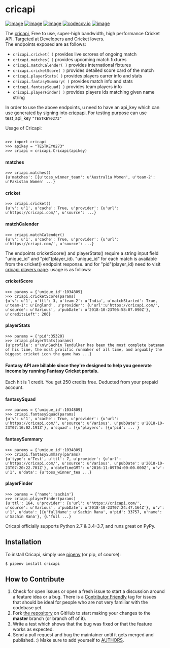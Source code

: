 # cricapi

[![image](https://img.shields.io/pypi/v/cricapi.svg)](https://pypi.org/project/cricapi/)
[![image](https://img.shields.io/pypi/l/cricapi.svg)](https://pypi.org/project/cricapi/)
[![image](https://img.shields.io/pypi/pyversions/cricapi.svg)](https://pypi.org/project/cricapi/)
[![codecov.io](https://codecov.io/github/karthikgangadhar/pycricapi/coverage.svg?branch=master)](https://codecov.io/github/karthikgangadhar/pycricapi)
[![image](https://img.shields.io/github/contributors/karthikgangadhar/pycricapi.svg)](https://github.com/karthikgangadhar/pycricapi/graphs/contributors)
<!-- [![image](https://img.shields.io/badge/Say%20Thanks-!-1EAEDB.svg)](https://saythanks.io/to/kennethreitz) -->

The [cricapi](http://www.cricapi.com/), Free to use, super-high bandwidth, high performance Cricket API. Targeted at Developers and Cricket lovers.<br>
 The endpoints exposed are as follows:

 * `cricapi.cricket( )` provides live scrores  of ongoing match 
 * `cricapi.matches( )` provides upcoming match fixtures 
 * `cricapi.matchCalender( )` provides international fixtures
 * `cricapi.cricketScore( )` provides detailed score card of the match
 * `cricapi.playerStats( )` provides players carrer info and stats
 * `cricapi.fantasySummary( )` provides match info and stats
 * `cricapi.fantasySquad( )` provides team players info
 * `cricapi.playerFinder( )` provides players ids matching given name string
 
 In order to use the above endpoints, u need to have an api_key which can use generated by signing into [cricpapi](http://www.cricapi.com). For testing purpose can use test_api_key `"TESTKEY0273"`

Usage of Cricapi:

``` {.sourceCode .python}

>>> import cricapi
>>> apikey = "TESTKEY0273"
>>> criapi = cricapi.Cricapi(apikey)
```
#### matches

```
>>> criapi.matches()
{u'matches': [{u'toss_winner_team': u'Australia Women', u'team-2': u'Pakistan Women' ...}
```
#### cricket

```
>>> criapi.cricket()
{u'v': u'1', u'cache': True, u'provider': {u'url': u'https://cricapi.com/', u'source': ...}
```
#### matchCalender

```
>>> criapi.matchCalender()
{u'v': u'1', u'cache': True, u'provider': {u'url': u'https://criapi.com/', u'source': ...}
```

The endpoints cricketScore() and playerStats() require a string input field "unique_id" and "pid"(player_id). "unique_id" for each match is available from the cricket() endpoint response. and for "pid"(player_id) need to visit [cricapi players page](http://www.cricapi.com/players/). usage is as follows:


#### cricketScore

```
>>> params = {'unique_id':1034809}
>>> criapi.cricketScore(params)
{u'v': u'1', u'ttl': 3, u'team-2': u'India', u'matchStarted': True, u'team-1': u'England', u'provider': {u'url':u'https://cricapi.com/', u'source': u'Various', u'pubDate': u'2018-10-23T06:58:07.090Z'}, u'creditsLeft': 206}
```
#### playerStats

```
>>> params = {'pid':35320}
>>> criapi.playerStats(params)
{u'profile': u"\n\nSachin Tendulkar has been the most complete batsman of his time, the most prolific runmaker of all time, and arguably the biggest cricket icon the game has ...}
```

#### Fantasy API are billable since they're designed to help you generate income by running Fantasy Cricket portals. ####
Each hit is 1 credit. You get 250 credits free. Deducted from your prepaid account.


#### fantasySquad

```
>>> params = {'unique_id':1034809}
>>> criapi.fantasySquad(params)
{u'v': u'1', u'cache': True, u'provider': {u'url': u'https://cricapi.com/', u'source': u'Various', u'pubDate': u'2018-10-23T07:16:02.191Z'}, u'squad': [{u'players': [{u'pid': ... }
```
#### fantasySummary

```
>>> params = {'unique_id':1034809}
>>> criapi.fantasySummary(params)
{u'type': u'Test', u'ttl': 7, u'provider': {u'url': u'https://cricapi.com/', u'source': u'Various', u'pubDate': u'2018-10-23T07:20:22.701Z'}, u'dateTimeGMT': u'2016-11-09T04:00:00.000Z', u'v': u'1', u'data': {u'toss_winner_tea ...}
```

#### playerFinder

```
>>> params = {'name':'sachin'}
>>> criapi.playerFinder(params)
{u'ttl': 164, u'provider': {u'url': u'https://cricapi.com/', u'source': u'Various', u'pubDate': u'2018-10-23T07:24:47.164Z'}, u'v': u'1', u'data': [{u'fullName': u'Sachin Rana', u'pid': 33757, u'name': u'Sachin Rana'}, {u'full ...}
```

Cricapi officially supports Python 2.7 & 3.4–3.7, and runs great on
PyPy.

Installation
------------

To install Cricapi, simply use [pipenv](http://pipenv.org/) (or pip, of
course):

``` {.sourceCode .bash}
$ pipenv install cricapi
```

How to Contribute
-----------------

1.  Check for open issues or open a fresh issue to start a discussion
    around a feature idea or a bug. There is a [Contributor
    Friendly](https://github.com/karthikgangadhar/pycricapi/issues?direction=desc&labels=Contributor+Friendly&page=1&sort=updated&state=open)
    tag for issues that should be ideal for people who are not very
    familiar with the codebase yet.
2.  Fork [the repository](https://github.com/karthikgangadhar/pycricapi) on
    GitHub to start making your changes to the **master** branch (or
    branch off of it).
3.  Write a test which shows that the bug was fixed or that the feature
    works as expected.
4.  Send a pull request and bug the maintainer until it gets merged and
    published. :) Make sure to add yourself to
    [AUTHORS](https://github.com/karthikgangadhar/pycricapi/blob/master/AUTHORS.rst).
